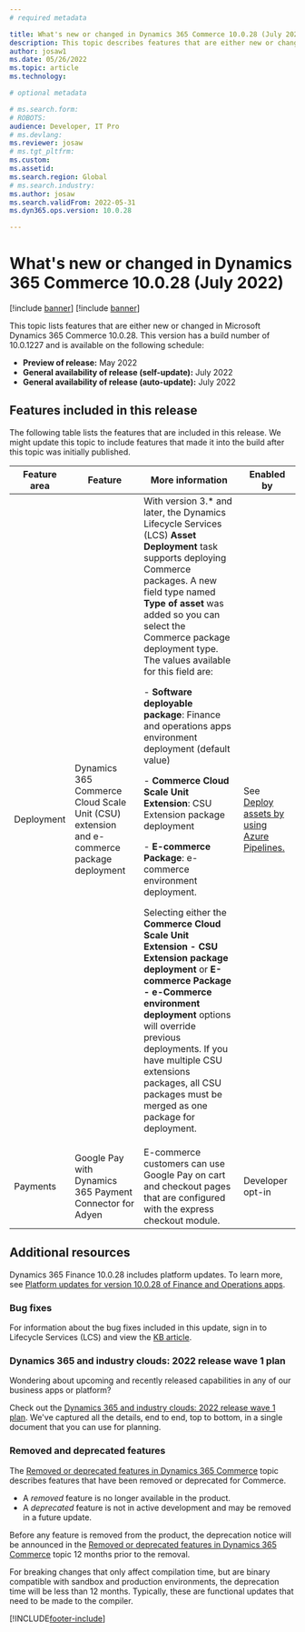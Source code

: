 ```yaml
---
# required metadata

title: What's new or changed in Dynamics 365 Commerce 10.0.28 (July 2022)
description: This topic describes features that are either new or changed in Dynamics 365 Commerce 10.0.28. 
author: josaw1
ms.date: 05/26/2022
ms.topic: article
ms.technology: 

# optional metadata

# ms.search.form: 
# ROBOTS: 
audience: Developer, IT Pro
# ms.devlang: 
ms.reviewer: josaw
# ms.tgt_pltfrm: 
ms.custom: 
ms.assetid: 
ms.search.region: Global
# ms.search.industry: 
ms.author: josaw
ms.search.validFrom: 2022-05-31 
ms.dyn365.ops.version: 10.0.28

---
```


# What's new or changed in Dynamics 365 Commerce 10.0.28 (July 2022)

[!include [banner](../includes/banner.md)]
[!include [banner](../includes/preview-banner.md)]

This topic lists features that are either new or changed in Microsoft Dynamics 365 Commerce 10.0.28. This version has a build number of 10.0.1227 and is available on the following schedule:

- **Preview of release:** May 2022
- **General availability of release (self-update):** July 2022
- **General availability of release (auto-update):** July 2022


## Features included in this release

The following table lists the features that are included in this release. We might update this topic to include features that made it into the build after this topic was initially published.

| Feature area   | Feature                         | More information                                          |  Enabled by             |
|----------------|----------------------------------------------------------|-----------------------------------------------------------|-------------------------|
|  Deployment | Dynamics 365 Commerce Cloud Scale Unit (CSU) extension and e-commerce package deployment   |  With version 3.* and later, the Dynamics Lifecycle Services (LCS) **Asset Deployment** task supports deploying Commerce packages. A new field type named **Type of asset** was added so you can select the Commerce package deployment type. The values available for this field are:</p><p>- **Software deployable package**: Finance and operations apps environment deployment (default value)<p>- **Commerce Cloud Scale Unit Extension**: CSU Extension package deployment<p>- **E-commerce Package**: e-commerce environment deployment.<p>Selecting either the **Commerce Cloud Scale Unit Extension - CSU Extension package deployment** or **E-commerce Package - e-Commerce environment deployment** options will override previous deployments. If you have multiple CSU extensions packages, all CSU packages must be merged as one package for deployment.  | See [Deploy assets by using Azure Pipelines.](../fin-ops-core/dev-itpro/dev-tools/pipeline-deploy-asset.md)  |
| Payments   |  Google Pay with Dynamics 365 Payment Connector for Adyen   |  E-commerce customers can use Google Pay on cart and checkout pages that are configured with the express checkout module.   |  Developer opt-in   |

## Additional resources

Dynamics 365 Finance 10.0.28 includes platform updates. To learn more, see [Platform updates for version 10.0.28 of Finance and Operations apps](../../fin-ops-core/dev-itpro/get-started/whats-new-platform-updates-10-0-28.md).

### Bug fixes

For information about the bug fixes included in this update, sign in to Lifecycle Services (LCS) and view the [KB article](https://fix.lcs.dynamics.com/Issue/Details?bugId=).

### Dynamics 365 and industry clouds: 2022 release wave 1 plan

Wondering about upcoming and recently released capabilities in any of our business apps or platform?

Check out the [Dynamics 365 and industry clouds: 2022 release wave 1 plan](/dynamics365-release-plan/2022wave1/). We've captured all the details, end to end, top to bottom, in a single document that you can use for planning.

### Removed and deprecated features

The [Removed or deprecated features in Dynamics 365 Commerce](removed-deprecated-features-commerce.md) topic describes features that have been removed or deprecated for Commerce.

- A *removed* feature is no longer available in the product.
- A *deprecated* feature is not in active development and may be removed in a future update.

Before any feature is removed from the product, the deprecation notice will be announced in the [Removed or deprecated features in Dynamics 365 Commerce](removed-deprecated-features-commerce.md) topic 12 months prior to the removal.

For breaking changes that only affect compilation time, but are binary compatible with sandbox and production environments, the deprecation time will be less than 12 months. Typically, these are functional updates that need to be made to the compiler.


[!INCLUDE[footer-include](../../includes/footer-banner.md)]

